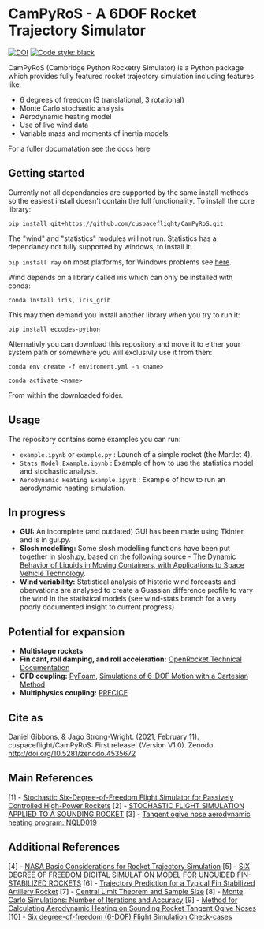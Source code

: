 # CamPyRoS - A 6DOF Rocket Trajectory Simulator
[![DOI](https://zenodo.org/badge/308847422.svg)](https://zenodo.org/badge/latestdoi/308847422) [![Code style: black](https://img.shields.io/badge/code%20style-black-000000.svg)](https://github.com/psf/black)

CamPyRoS (Cambridge Python Rocketry Simulator) is a Python package which provides fully featured rocket trajectory simulation including features like:
- 6 degrees of freedom (3 translational, 3 rotational)
- Monte Carlo stochastic analysis
- Aerodynamic heating model
- Use of live wind data
- Variable mass and moments of inertia models

For a fuller documatation see the docs [here](https://cuspaceflight.github.io/CamPyRoS-Docs/)

## Getting started
Currently not all dependancies are supported by the same install methods so the easiest install doesn't contain the full functionality. To install the core library:

`pip install git+https://github.com/cuspaceflight/CamPyRoS.git`  

The "wind" and "statistics" modules will not run. Statistics has a dependancy not fully supported by windows, to install it:

`pip install ray` on most platforms, for Windows problems see [here](https://docs.ray.io/en/master/installation.html).

Wind depends on a library called iris which can only be installed with conda:

`conda install iris, iris_grib`

This may then demand you install another library when you try to run it:

`pip install eccodes-python`

Alternativly you can download this repository and move it to either your system path or somewhere you will exclusivly use it from then:

`conda env create -f enviroment.yml -n <name>`

`conda activate <name>`

From within the downloaded folder.

## Usage

The repository contains some examples you can run:
- `example.ipynb` or `example.py` : Launch of a simple rocket (the Martlet 4).
- `Stats Model Example.ipynb` : Example of how to use the statistics model and stochastic analysis.
- `Aerodynamic Heating Example.ipynb` : Example of how to run an aerodynamic heating simulation.


## In progress
- **GUI:** An incomplete (and outdated) GUI has been made using Tkinter, and is in gui.py.
- **Slosh modelling:** Some slosh modelling functions have been put together in slosh.py, based on the following source - [The Dynamic Behavior of Liquids in Moving Containers, with Applications to Space Vehicle Technology](https://ntrs.nasa.gov/citations/19670006555).
- **Wind variability:** Statistical analysis of historic wind forecasts and obervations are analysed to create a Guassian difference profile to vary the wind in the statistical models (see wind-stats branch for a very poorly documented insight to current progress)


## Potential for expansion
- **Multistage rockets**
- **Fin cant, roll damping, and roll acceleration:** [OpenRocket Technical Documentation](http://openrocket.info/documentation.html)
- **CFD coupling:** [PyFoam](https://openfoamwiki.net/index.php/Contrib/PyFoam), [Simulations of 6-DOF Motion
with a Cartesian Method](https://pdfs.semanticscholar.org/ace3/5a61803390b0e0b70f6ca34492ad20a03e03.pdf)
- **Multiphysics coupling:** [PRECICE](https://www.precice.org/)

## Cite as
Daniel Gibbons, & Jago Strong-Wright. (2021, February 11). cuspaceflight/CamPyRoS: First release! (Version V1.0). Zenodo. http://doi.org/10.5281/zenodo.4535672

## Main References
[1] - [Stochastic Six-Degree-of-Freedom Flight Simulator for Passively Controlled High-Power Rockets](https://ascelibrary.org/doi/10.1061/%28ASCE%29AS.1943-5525.0000051)
[2] - [STOCHASTIC FLIGHT SIMULATION APPLIED TO A SOUNDING ROCKET](https://sci-hub.do/10.2514/6.iac-04-a.1.07)
[3] - [Tangent ogive nose aerodynamic heating program: NQLD019](https://ntrs.nasa.gov/citations/19730063810)


## Additional References
[4] - [NASA Basic Considerations for Rocket Trajectory Simulation](https://apps.dtic.mil/sti/pdfs/AD0642855.pdf)
[5] - [SIX DEGREE OF FREEDOM DIGITAL SIMULATION MODEL FOR UNGUIDED FIN-STABILIZED ROCKETS](https://apps.dtic.mil/dtic/tr/fulltext/u2/452106.pdf)
[6] - [Trajectory Prediction for a Typical Fin Stabilized Artillery Rocket](https://journals.ekb.eg/article_23742_f19c1da1a61e78c1f5bb7ce58a7b30dd.pdf)
[7] - [Central Limit Theorem and Sample Size](https://www.umass.edu/remp/Papers/Smith&Wells_NERA06.pdf)
[8] - [Monte Carlo Simulations: Number of Iterations and Accuracy](https://apps.dtic.mil/dtic/tr/fulltext/u2/a621501.pdf)
[9] - [Method for Calculating Aerodynamic Heating on Sounding Rocket Tangent Ogive Noses](https://arc.aiaa.org/doi/abs/10.2514/3.62081)
[10] - [Six degree-of-freedom (6-DOF) Flight Simulation Check-cases](https://nescacademy.nasa.gov/flightsim/)




